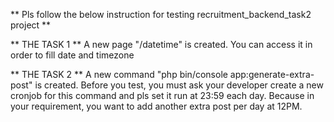 ** Pls follow the below instruction for testing recruitment_backend_task2 project **

** THE TASK 1 **
A new page "/datetime" is created. You can access it in order to fill date and timezone

** THE TASK 2 **
A new command "php bin/console app:generate-extra-post" is created.
Before you test, you must ask your developer create a new cronjob for this command and pls set it run at 23:59 each day.
Because in your requirement, you want to add another extra post per day at 12PM.